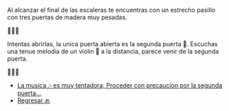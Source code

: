Al alcanzar el final de las escaleras te encuentras con un estrecho pasillo con tres puertas de madera muy pesadas.

🚪🚪🚪

Intentas abrirlas, la unica puerta abierta es la segunda puerta 🚪. Escuchas una tenue melodia de un violin 🎻 a la distancia, parece venir de la segunda puerta.

🎻🎵🎵

- [La musica 🎶 es muy tentadora; Proceder con precaucion por la segunda puerta...](./3-DA.md)
- [Regresar 🔙](2.md)
